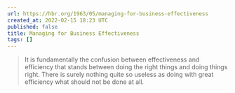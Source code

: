 ```yaml
---
url: https://hbr.org/1963/05/managing-for-business-effectiveness
created_at: 2022-02-15 18:23 UTC
published: false
title: Managing for Business Effectiveness
tags: []
---
```


> It is fundamentally the confusion between effectiveness and efficiency that stands between doing the right things and doing things right. There is surely nothing quite so useless as doing with great efficiency what should not be done at all.
